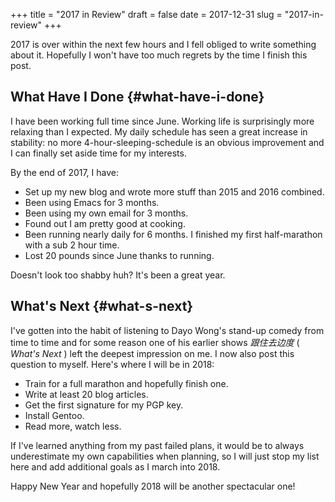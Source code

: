 +++
title = "2017 in Review"
draft = false
date = 2017-12-31
slug = "2017-in-review"
+++

2017 is over within the next few hours and I fell obliged to write something about it. Hopefully I won't have too much regrets by the time I finish this post.


## What Have I Done {#what-have-i-done}

I have been working full time since June. Working life is surprisingly more
relaxing than I expected. My daily schedule has seen a great increase in
stability: no more 4-hour-sleeping-schedule is an obvious improvement and I can
finally set aside time for my interests.

By the end of 2017, I have:

-   Set up my new blog and wrote more stuff than 2015 and 2016 combined.
-   Been using Emacs for 3 months.
-   Been using my own email for 3 months.
-   Found out I am pretty good at cooking.
-   Been running nearly daily for 6 months. I finished my first half-marathon with
    a sub 2 hour time.
-   Lost 20 pounds since June thanks to running.

Doesn't look too shabby huh? It's been a great year.


## What's Next {#what-s-next}

I've gotten into the habit of listening to Dayo Wong's stand-up comedy from time
to time and for some reason one of his earlier shows _跟住去边度_ ( _What's
Next_ ) left the deepest impression on me. I now also post this question to
myself. Here's where I will be in 2018:

-   Train for a full marathon and hopefully finish one.
-   Write at least 20 blog articles.
-   Get the first signature for my PGP key.
-   Install Gentoo.
-   Read more, watch less.

If I've learned anything from my past failed plans, it would be to always
underestimate my own capabilities when planning, so I will just stop my list
here and add additional goals as I march into 2018.

Happy New Year and hopefully 2018 will be another spectacular one!
